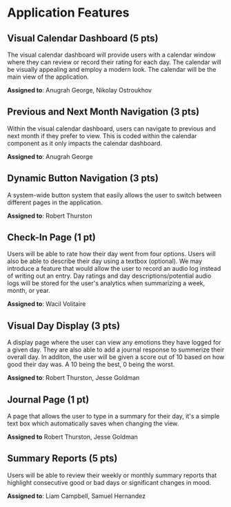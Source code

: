 # Application Features

## Visual Calendar Dashboard (5 pts)

The visual calendar dashboard will provide users with a calendar window where they can review or record their rating for each day. The calendar will be visually appealing and employ a modern look. The calendar will be the main view of the application.

**Assigned to**: Anugrah George, Nikolay Ostroukhov

## Previous and Next Month Navigation (3 pts)

Within the visual calendar dashboard, users can navigate to previous and next month if they prefer to view. This is coded within the calendar component as it only impacts the calendar dashboard.

**Assigned to**: Anugrah George

## Dynamic Button Navigation (3 pts)

A system-wide button system that easily allows the user to switch between different pages in the application.

**Assigned to**: Robert Thurston 

## Check-In Page (1 pt)

Users will be able to rate how their day went from four options. Users will also be able to describe their day using a textbox (optional). We may introduce a feature that would allow the user to record an audio log instead of writing out an entry. Day ratings and day descriptions/potential audio logs will be stored for the user's analytics when summarizing a week, month, or year. 

**Assigned to**: Wacil Volitaire

## Visual Day Display (3 pts)

A display page where the user can view any emotions they have logged for a given day. They are also able to add a journal response to summerize their overall day. In additon, the user will be given a score out of 10 based on how good their day was. A 10 being the best, 0 being the worst.

**Assigned to**: Robert Thurston, Jesse Goldman

## Journal Page (1 pt)
A page that allows the user to type in a summary for their day, it's a simple text box which automatically saves when changing the view.

**Assigned to** Robert Thurston, Jesse Goldman

## Summary Reports (5 pts)

Users will be able to review their weekly or monthly summary reports that highlight consecutive good or bad days or significant changes in mood.

**Assigned to**: Liam Campbell, Samuel Hernandez 

